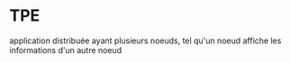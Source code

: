 # TPE
application distribuée ayant plusieurs noeuds, tel qu'un noeud affiche les informations d'un autre noeud
